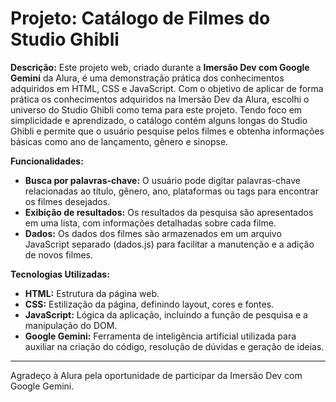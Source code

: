 # Projeto: Catálogo de Filmes do Studio Ghibli

**Descrição:**
Este projeto web, criado durante a **Imersão Dev com Google Gemini** da Alura, é uma demonstração prática dos conhecimentos adquiridos em HTML, CSS e JavaScript. 
Com o objetivo de aplicar de forma prática os conhecimentos adquiridos na Imersão Dev da Alura, escolhi o universo do Studio Ghibli como tema para este projeto. Tendo foco em simplicidade e aprendizado, o catálogo contém alguns longas do Studio Ghibli e permite que o usuário pesquise pelos filmes e obtenha informações básicas como ano de lançamento, gênero e sinopse.

**Funcionalidades:**

* **Busca por palavras-chave:** O usuário pode digitar palavras-chave relacionadas ao título, gênero, ano, plataformas ou tags para encontrar os filmes desejados.
* **Exibição de resultados:** Os resultados da pesquisa são apresentados em uma lista, com informações detalhadas sobre cada filme.
* **Dados:** Os dados dos filmes são armazenados em um arquivo JavaScript separado (dados.js) para facilitar a manutenção e a adição de novos filmes.

**Tecnologias Utilizadas:**

* **HTML:** Estrutura da página web.
* **CSS:** Estilização da página, definindo layout, cores e fontes.
* **JavaScript:** Lógica da aplicação, incluindo a função de pesquisa e a manipulação do DOM.
* **Google Gemini:** Ferramenta de inteligência artificial utilizada para auxiliar na criação do código, resolução de dúvidas e geração de ideias.

---
Agradeço à Alura pela oportunidade de participar da Imersão Dev com Google Gemini.

